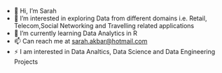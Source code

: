 - 👋 Hi, I’m Sarah
- 👀 I’m interested in exploring Data from different domains i.e. Retail, Telecom,Social Networking and  Travelling related applications
- 🌱 I’m currently learning Data Analytics in R
- 📫 Can reach me at sarah.akbar@hotmail.com
- ⚡ I am interested in Data Analtics, Data Science and Data Engineering Projects

<!---
sarahwarraich/sarahwarraich is a ✨ special ✨ repository because its `README.md` (this file) appears on your GitHub profile.
You can click the Preview link to take a look at your changes.
--->
